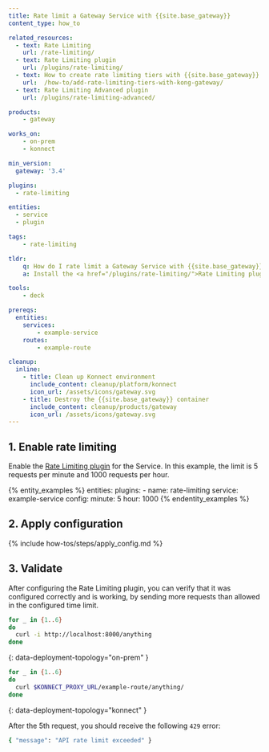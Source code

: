 ```yaml
---
title: Rate limit a Gateway Service with {{site.base_gateway}}
content_type: how_to

related_resources:
  - text: Rate Limiting
    url: /rate-limiting/
  - text: Rate Limiting plugin
    url: /plugins/rate-limiting/
  - text: How to create rate limiting tiers with {{site.base_gateway}}
    url:  /how-to/add-rate-limiting-tiers-with-kong-gateway/
  - text: Rate Limiting Advanced plugin
    url: /plugins/rate-limiting-advanced/

products:
    - gateway

works_on:
    - on-prem
    - konnect

min_version:
  gateway: '3.4'

plugins:
  - rate-limiting

entities: 
  - service
  - plugin

tags:
    - rate-limiting

tldr:
    q: How do I rate limit a Gateway Service with {{site.base_gateway}}?
    a: Install the <a href="/plugins/rate-limiting/">Rate Limiting plugin</a> and enable it on the <a href="/gateway/entities/service/">Service</a>.

tools:
    - deck

prereqs:
  entities:
    services:
        - example-service
    routes:
        - example-route

cleanup:
  inline:
    - title: Clean up Konnect environment
      include_content: cleanup/platform/konnect
      icon_url: /assets/icons/gateway.svg
    - title: Destroy the {{site.base_gateway}} container
      include_content: cleanup/products/gateway
      icon_url: /assets/icons/gateway.svg
---
```


## 1. Enable rate limiting

Enable the [Rate Limiting plugin](/plugins/rate-limiting/) for the Service. 
In this example, the limit is 5 requests per minute and 1000 requests per hour.

{% entity_examples %}
entities:
  plugins:
    - name: rate-limiting
      service: example-service
      config:
        minute: 5
        hour: 1000
{% endentity_examples %}

## 2. Apply configuration

{% include how-tos/steps/apply_config.md %}

## 3. Validate

After configuring the Rate Limiting plugin, you can verify that it was configured correctly and is working, by sending more requests than allowed in the configured time limit.

```bash
for _ in {1..6}
do
  curl -i http://localhost:8000/anything
done
```
{: data-deployment-topology="on-prem" }

```bash
for _ in {1..6}
do
  curl $KONNECT_PROXY_URL/example-route/anything/
done
```
{: data-deployment-topology="konnect" }

After the 5th request, you should receive the following `429` error:

```bash
{ "message": "API rate limit exceeded" }
```
